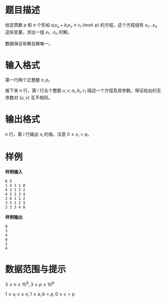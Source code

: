 
# 题目描述

给定质数 $p$ 和 $n$ 个形如 $a_ix_u + b_ix_v \equiv c_i \pmod p$ 的方程，这个方程组有 $x_1 \dots x_n$ 这些变量，求出一组 $x_1 \dots x_n$ 的解。 

数据保证有解且解唯一。

# 输入格式

第一行两个正整数 $n , p$。 

接下来 $n$ 行，第 $i$ 行五个整数 $u , v , a_i , b_i , c_i$ 描述一个方程及其参数。保证给出的无序数对 $(u, v)$ 互不相同。

# 输出格式

$n$ 行，第 $i$ 行输出 $x_i$ 的值，注意 $0\le x_i < p$。

# 样例

**样例输入**
```plain
6 5
1 4 3 1 0
4 3 1 3 2
4 2 1 3 4
2 6 1 1 2
3 5 1 2 3
2 3 3 4 0
```
**样例输出**
```plain
0
3
4
0
2
4
```

# 数据范围与提示

$3\le n\le10^5 , 3\le p\le 10^9$

$1\le u,v\le n , 1\le a,b<p , 0\le c<p$

